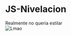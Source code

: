 # JS-Nivelacion
Realmente no queria estilar <br>
![Lmao](https://media1.tenor.com/m/gOp2eaermIUAAAAd/ultrakill-v1.gif)